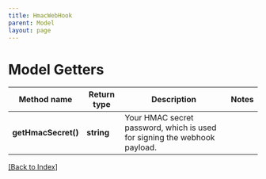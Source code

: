 ```yaml
---
title: HmacWebHook
parent: Model
layout: page
---
```


# Model Getters

Method name | Return type | Description | Notes
------------ | ------------- | ------------- | -------------
**getHmacSecret()** | **string** | Your HMAC secret password, which is used for signing the webhook payload. |

[[Back to Index]](../index.md)

